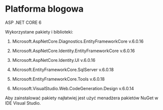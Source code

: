 
# Platforma blogowa

ASP .NET CORE 6

Wykorzystane pakiety i biblioteki:

1. Microsoft.AspNetCore.Diagnostics.EntityFrameworkCore v.6.0.16

2. Microsoft.AspNetCore.Identity.EntityFrameworkCore v.6.0.16

3. Microsoft.AspNetCore.Identity.UI v.6.0.16

4. Microsoft.EntityFrameworkCore.SqlServer v.6.0.18

5. Microsoft.EntityFrameworkCore.Tools v.6.0.18

6. Microsoft.VisualStudio.Web.CodeGeneration.Design v.6.0.14

Aby zainstalować pakiety najłatwiej jest użyć menadżera pakietów NuGet w IDE Visual Studio.
